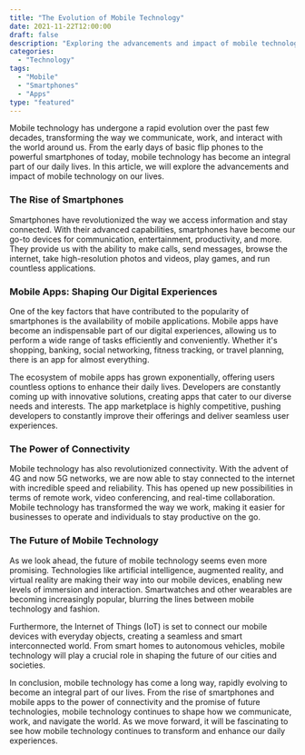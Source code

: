 ```yaml
---
title: "The Evolution of Mobile Technology"
date: 2021-11-22T12:00:00
draft: false
description: "Exploring the advancements and impact of mobile technology on our lives."
categories:
  - "Technology"
tags:
  - "Mobile"
  - "Smartphones"
  - "Apps"
type: "featured"
---
```


Mobile technology has undergone a rapid evolution over the past few decades, transforming the way we communicate, work, and interact with the world around us. From the early days of basic flip phones to the powerful smartphones of today, mobile technology has become an integral part of our daily lives. In this article, we will explore the advancements and impact of mobile technology on our lives.

### The Rise of Smartphones

Smartphones have revolutionized the way we access information and stay connected. With their advanced capabilities, smartphones have become our go-to devices for communication, entertainment, productivity, and more. They provide us with the ability to make calls, send messages, browse the internet, take high-resolution photos and videos, play games, and run countless applications.

### Mobile Apps: Shaping Our Digital Experiences

One of the key factors that have contributed to the popularity of smartphones is the availability of mobile applications. Mobile apps have become an indispensable part of our digital experiences, allowing us to perform a wide range of tasks efficiently and conveniently. Whether it's shopping, banking, social networking, fitness tracking, or travel planning, there is an app for almost everything.

The ecosystem of mobile apps has grown exponentially, offering users countless options to enhance their daily lives. Developers are constantly coming up with innovative solutions, creating apps that cater to our diverse needs and interests. The app marketplace is highly competitive, pushing developers to constantly improve their offerings and deliver seamless user experiences.

### The Power of Connectivity

Mobile technology has also revolutionized connectivity. With the advent of 4G and now 5G networks, we are now able to stay connected to the internet with incredible speed and reliability. This has opened up new possibilities in terms of remote work, video conferencing, and real-time collaboration. Mobile technology has transformed the way we work, making it easier for businesses to operate and individuals to stay productive on the go.

### The Future of Mobile Technology

As we look ahead, the future of mobile technology seems even more promising. Technologies like artificial intelligence, augmented reality, and virtual reality are making their way into our mobile devices, enabling new levels of immersion and interaction. Smartwatches and other wearables are becoming increasingly popular, blurring the lines between mobile technology and fashion.

Furthermore, the Internet of Things (IoT) is set to connect our mobile devices with everyday objects, creating a seamless and smart interconnected world. From smart homes to autonomous vehicles, mobile technology will play a crucial role in shaping the future of our cities and societies.

In conclusion, mobile technology has come a long way, rapidly evolving to become an integral part of our lives. From the rise of smartphones and mobile apps to the power of connectivity and the promise of future technologies, mobile technology continues to shape how we communicate, work, and navigate the world. As we move forward, it will be fascinating to see how mobile technology continues to transform and enhance our daily experiences.
